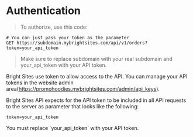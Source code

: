 # Authentication

> To authorize, use this code:

```shell
# You can just pass your token as the parameter
GET https://subdomain.mybrightsites.com/api/v1/orders?token=your_api_token
```

> Make sure to replace subdomain with your real subdomain and your_api_token with your API token.

Bright Sites use token to allow access to the API. You can manage your API tokens in the website admin area(https://promohoodies.mybrightsites.com/admin/api_keys).

Bright Sites API expects for the API token to be included in all API requests to the server as parameter that looks like the following:

`token=your_api_token`

<aside class="notice">
You must replace `your_api_token` with your API token.
</aside>
